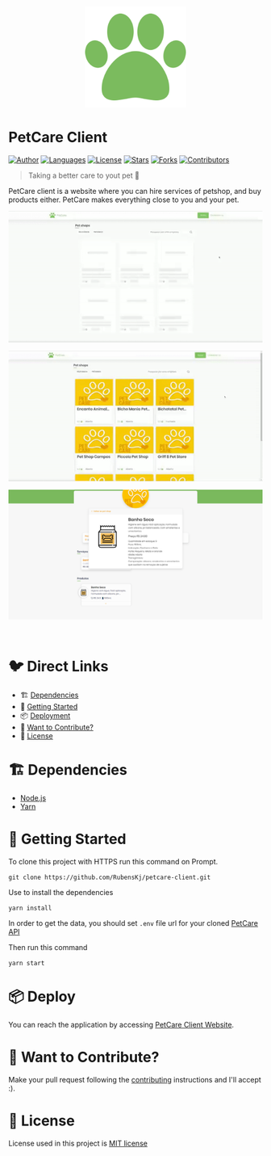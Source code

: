<p align="center">
   <img src=".github/logo.png" width="200"/>
</p>

# PetCare Client

[![Author](https://img.shields.io/badge/author-RubensKj-00cc74?style=flat-square)](https://github.com/RubensKj)
[![Languages](https://img.shields.io/github/languages/count/RubensKj/petcare-client?color=%00cc74&style=flat-square)](#)
[![License](https://img.shields.io/github/license/RubensKj/petcare-client?color=%00cc74&style=flat-square)](https://github.com/RubensKj/petcare-client/LICENSE)
[![Stars](https://img.shields.io/github/stars/RubensKj/petcare-client?color=00cc74&style=flat-square)](https://github.com/RubensKj/petcare-client/stargazers)
[![Forks](https://img.shields.io/github/forks/RubensKj/petcare-client?color=%00cc74&style=flat-square)](https://github.com/RubensKj/petcare-client/network/members)
[![Contributors](https://img.shields.io/github/contributors/RubensKj/petcare-client?color=00cc74&style=flat-square)](https://github.com/RubensKj/petcare-client/graphs/contributors)

> Taking a better care to yout pet :penguin:

<p>PetCare client is a website where you can hire services of petshop, and buy products either. PetCare makes everything close to you and your pet.</p>

<p align="left">
  <p><img src="https://raw.githubusercontent.com/RubensKj/petcare-client/master/.github/main_page.gif"/></p>
  <p><img src="https://raw.githubusercontent.com/RubensKj/petcare-client/master/.github/company_page.gif"/></p>
  <p><img src="https://raw.githubusercontent.com/RubensKj/petcare-client/master/.github/product_detail.png"/></p>
</p>
<br/>

# 🐦 Direct Links
 * 🏗 [Dependencies](#building_construction-dependencies)
 * 🚀 [Getting Started](#rocket-getting-started)
 * 📦 [Deployment](#package-deployment)
 * 🎉 [Want to Contribute?](#tada-want-to-contribute)
 * 📕 [License](#closed_book-license)


# :building_construction: Dependencies

- [Node.js](https://nodejs.org/en/)
- [Yarn](https://yarnpkg.com/getting-started/install)

# :rocket: Getting Started

To clone this project with HTTPS run this command on Prompt.

```git
git clone https://github.com/RubensKj/petcare-client.git
```

Use to install the dependencies

```git
yarn install
```

In order to get the data, you should set `.env` file url for your cloned [PetCare API](https://github.com/RubensKj/petcare-api) 

Then run this command

```git
yarn start
```


# :package: Deploy

You can reach the application by accessing [PetCare Client Website](https://petcare-client.now.sh/). 

# :tada: Want to Contribute?

Make your pull request following the [contributing](https://github.com/RubensKj/petcare-client/blob/master/CONTRIBUTING.md) instructions and I'll accept :).

# :closed_book: License

License used in this project is [MIT license](https://github.com/RubensKj/petcare-client/blob/master/LICENSE)